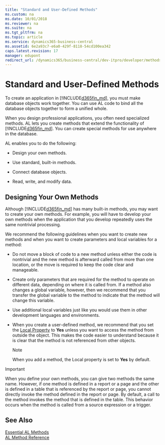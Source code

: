 ```yaml
---
title: "Standard and User-Defined Methods"
ms.custom: na
ms.date: 10/01/2018
ms.reviewer: na
ms.suite: na
ms.tgt_pltfrm: na
ms.topic: article
ms.service: dynamics365-business-central
ms.assetid: 6e2a93c7-e6a0-429f-8118-54cd100ea342
caps.latest.revision: 17
manager: edupont
redirect_url: /dynamics365/business-central/dev-itpro/developer/methods-auto/library
---
```


 

# Standard and User-Defined Methods
To create an application in [!INCLUDE[d365fin_md](../includes/d365fin_md.md)], you must make database objects work together. You can use AL code to bind all the database objects together to form a unified whole.  

 When you design professional applications, you often need specialized methods. AL lets you create methods that extend the functionality of [!INCLUDE[d365fin_md](../includes/d365fin_md.md)]. You can create special methods for use anywhere in the database.  

 AL enables you to do the following:  

-   Design your own methods.  

-   Use standard, built-in methods.  

-   Connect database objects.  

-   Read, write, and modify data.  

## Designing Your Own Methods  
 Although [!INCLUDE[d365fin_md](../includes/d365fin_md.md)] has many built-in methods, you may want to create your own methods. For example, you will have to develop your own methods when the application that you develop repeatedly uses the same nontrivial processing.  

 We recommend the following guidelines when you want to create new methods and when you want to create parameters and local variables for a method:  

-   Do not move a block of code to a new method unless either the code is nontrivial and the new method is afterward called from more than one location, or the move is required to keep the code clear and manageable.  

-   Create only parameters that are required for the method to operate on different data, depending on where it is called from. If a method also changes a global variable, however, then we recommend that you transfer the global variable to the method to indicate that the method will change this variable.  

-   Use additional local variables just like you would use them in other development languages and environments.  

-   When you create a user-defined method, we recommend that you set the [Local Property](../properties/devenv-Local-Property.md) to **Yes** unless you want to access the method from outside the object. This makes the code easier to understand because it is clear that the method is not referenced from other objects.  

    > [!NOTE]  
    >  When you add a method, the Local property is set to **Yes** by default.  

> [!IMPORTANT]  
>  When you define your own methods, you can give two methods the same name. However, if one method is defined in a report or a page and the other is defined in a table that is referenced by the report or page, you cannot directly invoke the method defined in the report or page. By default, a call to the method invokes the method that is defined in the table. This behavior occurs when the method is called from a source expression or a trigger.  

## See Also  
 [Essential AL Methods](../devenv-Essential-AL-Methods.md)   
 [AL Method Reference](devenv-al-method-reference.md)
